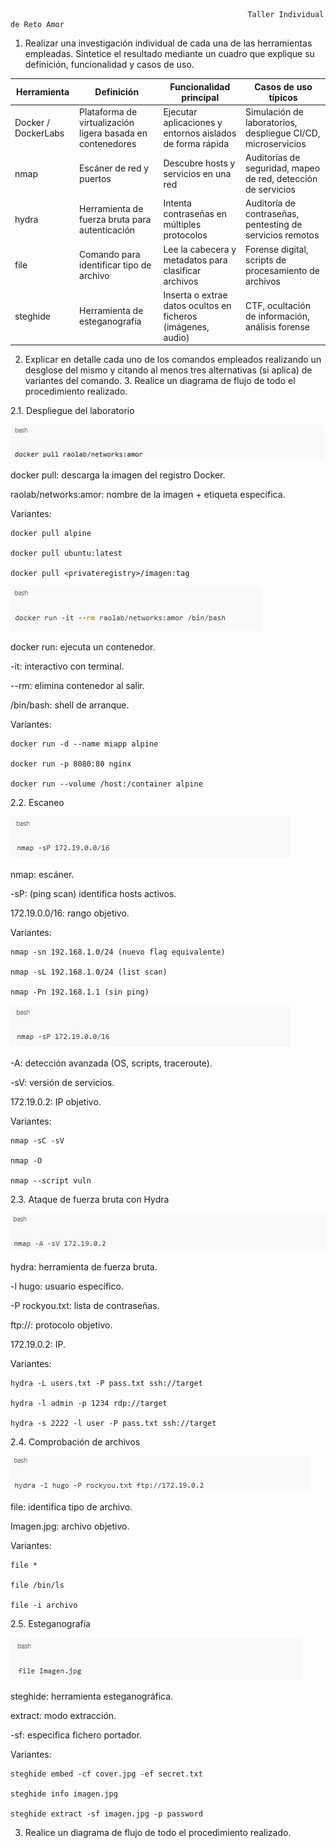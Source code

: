                                                          Taller Individual de Reto Amor

1.	Realizar una investigación individual de cada una de las herramientas empleadas. Sintetice el resultado mediante un cuadro que explique su definición, funcionalidad y casos de uso.

| Herramienta | Definición                                                 | Funcionalidad principal                                      | Casos de uso típicos                                                      |
|-------------|------------------------------------------------------------|---------------------------------------------------------------|---------------------------------------------------------------------------|
| Docker / DockerLabs | Plataforma de virtualización ligera basada en contenedores | Ejecutar aplicaciones y entornos aislados de forma rápida     | Simulación de laboratorios, despliegue CI/CD, microservicios             |
| nmap        | Escáner de red y puertos                                    | Descubre hosts y servicios en una red                         | Auditorías de seguridad, mapeo de red, detección de servicios            |
| hydra       | Herramienta de fuerza bruta para autenticación              | Intenta contraseñas en múltiples protocolos                    | Auditoría de contraseñas, pentesting de servicios remotos                |
| file        | Comando para identificar tipo de archivo                    | Lee la cabecera y metadatos para clasificar archivos          | Forense digital, scripts de procesamiento de archivos                    |
| steghide    | Herramienta de esteganografía                               | Inserta o extrae datos ocultos en ficheros (imágenes, audio)  | CTF, ocultación de información, análisis forense                         |

2.	Explicar en detalle cada uno de los comandos empleados realizando un desglose del mismo y citando al menos tres alternativas (si aplica) de variantes del comando. 3. Realice un diagrama de flujo de todo el procedimiento realizado.

2.1. Despliegue del laboratorio

![Descripción](imagen/RETO%20AMOR%20IMAGEN%201.jpg)

docker pull: descarga la imagen del registro Docker.

raolab/networks:amor: nombre de la imagen + etiqueta específica.

  Variantes:

    docker pull alpine

    docker pull ubuntu:latest

    docker pull <privateregistry>/imagen:tag


![Descripción](imagen/RETO%20AMOR%20IMAGEN%202.jpg)

docker run: ejecuta un contenedor.

-it: interactivo con terminal.

--rm: elimina contenedor al salir.

/bin/bash: shell de arranque.

  Variantes:

    docker run -d --name miapp alpine

    docker run -p 8080:80 nginx

    docker run --volume /host:/container alpine

2.2. Escaneo

![Descripción](imagen/RETO%20AMOR%20IMAGEN%203.jpg)

nmap: escáner.

-sP: (ping scan) identifica hosts activos.

172.19.0.0/16: rango objetivo.

  Variantes:

    nmap -sn 192.168.1.0/24 (nuevo flag equivalente)

    nmap -sL 192.168.1.0/24 (list scan)

    nmap -Pn 192.168.1.1 (sin ping)

![Descripción](imagen/RETO%20AMOR%20IMAGEN%204.jpg)

-A: detección avanzada (OS, scripts, traceroute).

-sV: versión de servicios.

172.19.0.2: IP objetivo.

  Variantes:

    nmap -sC -sV

    nmap -O

    nmap --script vuln

2.3. Ataque de fuerza bruta con Hydra

![Descripción](imagen/RETO%20AMOR%20IMAGEN%205.jpg)

hydra: herramienta de fuerza bruta.

-l hugo: usuario específico.

-P rockyou.txt: lista de contraseñas.

ftp://: protocolo objetivo.

172.19.0.2: IP.

  Variantes:

    hydra -L users.txt -P pass.txt ssh://target

    hydra -l admin -p 1234 rdp://target

    hydra -s 2222 -l user -P pass.txt ssh://target

2.4. Comprobación de archivos

![Descripción](imagen/RETO%20AMOR%20IMAGEN%206.jpg)

file: identifica tipo de archivo.

Imagen.jpg: archivo objetivo.

  Variantes:

    file *

    file /bin/ls

    file -i archivo

2.5. Esteganografía

![Descripción](imagen/RETO%20AMOR%20IMAGEN%207.jpg)

steghide: herramienta esteganográfica.

extract: modo extracción.

-sf: especifica fichero portador.

  Variantes:

    steghide embed -cf cover.jpg -ef secret.txt

    steghide info imagen.jpg

    steghide extract -sf imagen.jpg -p password

3. Realice un diagrama de flujo de todo el procedimiento realizado.
